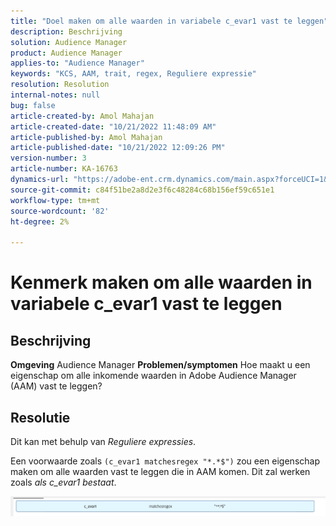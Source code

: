 ```yaml
---
title: "Doel maken om alle waarden in variabele c_evar1 vast te leggen"
description: Beschrijving
solution: Audience Manager
product: Audience Manager
applies-to: "Audience Manager"
keywords: "KCS, AAM, trait, regex, Reguliere expressie"
resolution: Resolution
internal-notes: null
bug: false
article-created-by: Amol Mahajan
article-created-date: "10/21/2022 11:48:09 AM"
article-published-by: Amol Mahajan
article-published-date: "10/21/2022 12:09:26 PM"
version-number: 3
article-number: KA-16763
dynamics-url: "https://adobe-ent.crm.dynamics.com/main.aspx?forceUCI=1&pagetype=entityrecord&etn=knowledgearticle&id=72ee6e3a-3651-ed11-bba2-0022480869de"
source-git-commit: c84f51be2a8d2e3f6c48284c68b156ef59c651e1
workflow-type: tm+mt
source-wordcount: '82'
ht-degree: 2%

---
```


# Kenmerk maken om alle waarden in variabele c_evar1 vast te leggen

## Beschrijving

<b>Omgeving</b>
Audience Manager
<b>Problemen/symptomen</b>
Hoe maakt u een eigenschap om alle inkomende waarden in Adobe Audience Manager (AAM) vast te leggen?


## Resolutie


Dit kan met behulp van *Reguliere expressies*.

Een voorwaarde zoals `(c_evar1 matchesregex "*.*$")` zou een eigenschap maken om alle waarden vast te leggen die in AAM komen. Dit zal werken zoals *als c_evar1 bestaat*.



![](assets/1b1452cb-a86b-eb11-a812-00224803aaf7.png)
